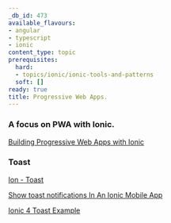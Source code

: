 ```yaml
---
_db_id: 473
available_flavours:
- angular
- typescript
- ionic
content_type: topic
prerequisites:
  hard:
  - topics/ionic/ionic-tools-and-patterns
  soft: []
ready: true
title: Progressive Web Apps.
---
```


### A focus on PWA with Ionic.

[Building Progressive Web Apps with Ionic](https://app.pluralsight.com/library/courses/progressive-web-apps-ionic/table-of-contents)

### Toast

[Ion - Toast](https://ionicframework.com/docs/api/toast)

[Show toast notifications In An Ionic Mobile App](https://www.thepolyglotdeveloper.com/2016/01/show-native-toast-notifications-in-an-ionic-2-mobile-app/)

[Ionic 4 Toast Example](https://www.youtube.com/watch?v=09iuPkmtpdg)